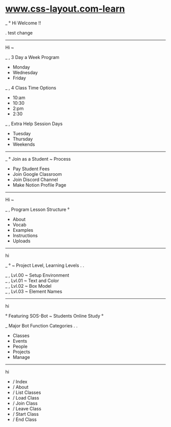 # www.css-layout.com-learn

_ ° Hi Welcome !!

. test change

---

Hi ~

_ , 3 Day a Week Program 

+ Monday
+ Wednesday 
+ Friday


_ , 4 Class Time Options 

+ 10:am 
+ 10:30 
+ 2:pm 
+ 2:30


_ , Extra Help Session Days 

+ Tuesday
+ Thursday
+ Weekends

---

_ ° Join as a Student ~ Process

+ Pay Student Fees
+ Join Google Classroom
+ Join Discord Channel
+ Make Notion Profile Page


---
Hi ~

_ , Program Lesson Structure °

+ About
+ Vocab
+ Examples
+ Instructions
+ Uploads

---

hi

_ ° ~ Project Level, Learning Levels . .


_ , Lvl.00 ~ Setup Environment \
_ , Lvl.01 ~ Text and Color \
_ , Lvl.02 ~ Box Model \
_ , Lvl.03 ~ Element Names 


---


hi

° Featuring SOS-Bot ~ Students Online Study °


_ Major Bot Function Categories . .

+ Classes
+ Events
+ People
+ Projects
+ Manage


---

hi


+ / Index
+ / About
+ / List Classes
+ / Load Class 
+ / Join Class 
+ / Leave Class 
+ / Start Class 
+ / End Class 